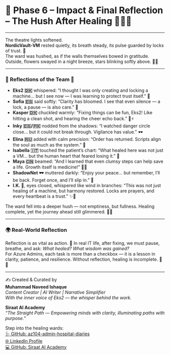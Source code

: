 # 🌟 Phase 6 – Impact & Final Reflection – The Hush After Healing 🌸✨🌌  

---

The theatre lights softened.  
**NordicVault-VM** rested quietly, its breath steady, its pulse guarded by locks of trust. 🌿  
The ward was hushed, as if the walls themselves bowed in gratitude. Outside, flowers swayed in a night breeze, stars blinking softly above. 🌸🌌  

---

### 🌼 Reflections of the Team 🌼  

- **Eks2 🇩🇰** whispered: “I thought I was only creating and locking a machine… but I see now — I was learning to protect trust itself.” 🌸  
- **Sofia 🇪🇸** said softly: “Clarity has bloomed. I see that even silence — a lock, a pause — is also care.” 🌷  
- **Kasper 🇩🇰** chuckled warmly: “Fixing things can be fun, Eks2! Like hitting a clean shot, and hearing the cheer echo back.” 🏏⚡  
- **Inky 🇪🇸/🇵🇰** nodded from the shadows: “I watched danger circle close… but it could not break through. Vigilance has value.” 🕶️  
- **Elina 🇷🇺** added with calm precision: “Order has returned. Scripts align the soul as much as the system.” 🧾  
- **Isabella 🇮🇹** touched the patient’s chart: “What healed here was not just a VM… but the human heart that feared losing it.” 💖  
- **Maya 🇨🇳** beamed: “And I learned that even clumsy steps can help save a life. Growth itself is medicine!” 🌱✨  
- **ShadowNet 🕶️** muttered darkly: “Enjoy your peace… but remember, I’ll be back. Forget once, and I’ll slip in.” 🚨  
- **I.K. 🧢**, eyes closed, whispered like wind in branches: “This was not just healing of a machine, but harmony restored. Locks are prayers, and every heartbeat is a trust.” ✨🌸  

The ward fell into a deeper hush — not emptiness, but fullness. Healing complete, yet the journey ahead still glimmered. 🌌🌷  

---

### 🌍 Real-World Reflection  

Reflection is as vital as action. 🌿 In real IT life, after fixing, we must pause, breathe, and ask: *What healed? What wisdom was gained?*  
For Azure Admins, each task is more than a checkbox — it is a lesson in clarity, patience, and resilience. Without reflection, healing is incomplete. 🌸✨  

---

✍️ Created & Curated by  
**Muhammad Naveed Ishaque**  
_Content Creator | AI Writer | Narrative Simplifier_  
_With the inner voice of Eks2 — the whisper behind the work._  

**Siraat AI Academy**  
_“The Straight Path — Empowering minds with clarity, illuminating paths with purpose.”_  

Step into the healing wards:  
[🩺 GitHub: az104-admin-hospital-diaries](https://github.com/siraat-ai-academy/az104-admin-hospital-diaries)  
[🌐 LinkedIn Profile](https://lnkd.in/dquwuE-5)  
[💻 GitHub: Siraat AI Academy](https://github.com/siraat-ai-academy)  
